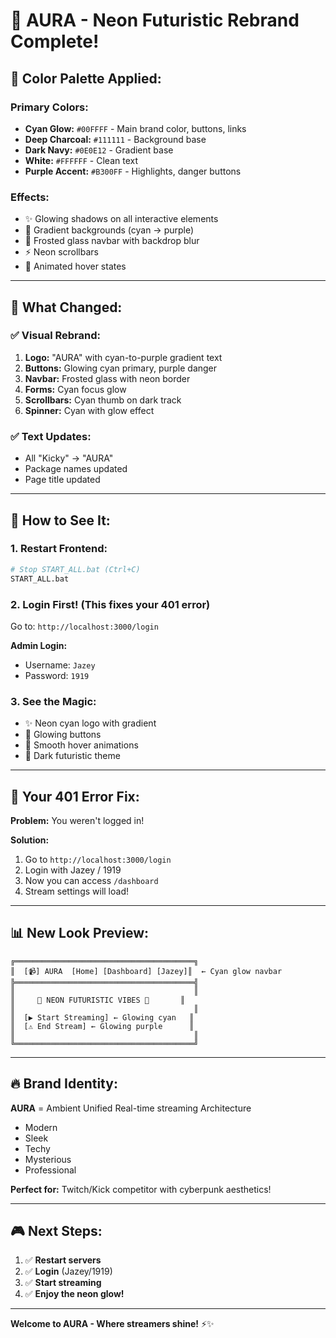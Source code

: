 # 🌟 AURA - Neon Futuristic Rebrand Complete!

## 🎨 **Color Palette Applied:**

### Primary Colors:
- **Cyan Glow:** `#00FFFF` - Main brand color, buttons, links
- **Deep Charcoal:** `#111111` - Background base
- **Dark Navy:** `#0E0E12` - Gradient base
- **White:** `#FFFFFF` - Clean text
- **Purple Accent:** `#B300FF` - Highlights, danger buttons

### Effects:
- ✨ Glowing shadows on all interactive elements
- 🌈 Gradient backgrounds (cyan → purple)
- 💎 Frosted glass navbar with backdrop blur
- ⚡ Neon scrollbars
- 🔮 Animated hover states

---

## 🚀 **What Changed:**

### ✅ **Visual Rebrand:**
1. **Logo:** "AURA" with cyan-to-purple gradient text
2. **Buttons:** Glowing cyan primary, purple danger
3. **Navbar:** Frosted glass with neon border
4. **Forms:** Cyan focus glow
5. **Scrollbars:** Cyan thumb on dark track
6. **Spinner:** Cyan with glow effect

### ✅ **Text Updates:**
- All "Kicky" → "AURA"
- Package names updated
- Page title updated

---

## 🔧 **How to See It:**

### 1. **Restart Frontend:**
```bash
# Stop START_ALL.bat (Ctrl+C)
START_ALL.bat
```

### 2. **Login First!** (This fixes your 401 error)
Go to: `http://localhost:3000/login`

**Admin Login:**
- Username: `Jazey`
- Password: `1919`

### 3. **See the Magic:**
- ✨ Neon cyan logo with gradient
- 🌟 Glowing buttons
- 💫 Smooth hover animations
- 🎨 Dark futuristic theme

---

## 🎯 **Your 401 Error Fix:**

**Problem:** You weren't logged in!

**Solution:**
1. Go to `http://localhost:3000/login`
2. Login with Jazey / 1919
3. Now you can access `/dashboard`
4. Stream settings will load!

---

## 📊 **New Look Preview:**

```
╔════════════════════════════════════════╗
║  [📹] AURA  [Home] [Dashboard] [Jazey]║  ← Cyan glow navbar
╠════════════════════════════════════════╣
║                                        ║
║     🌟 NEON FUTURISTIC VIBES 🌟       ║
║                                        ║
║  [▶ Start Streaming] ← Glowing cyan   ║
║  [⚠ End Stream] ← Glowing purple      ║
║                                        ║
╚════════════════════════════════════════╝
```

---

## 🔥 **Brand Identity:**

**AURA** = Ambient Unified Real-time streaming Architecture
- Modern
- Sleek
- Techy
- Mysterious
- Professional

**Perfect for:** Twitch/Kick competitor with cyberpunk aesthetics!

---

## 🎮 **Next Steps:**

1. ✅ **Restart servers**
2. ✅ **Login** (Jazey/1919)
3. ✅ **Start streaming**
4. ✅ **Enjoy the neon glow!**

---

**Welcome to AURA - Where streamers shine!** ⚡✨


